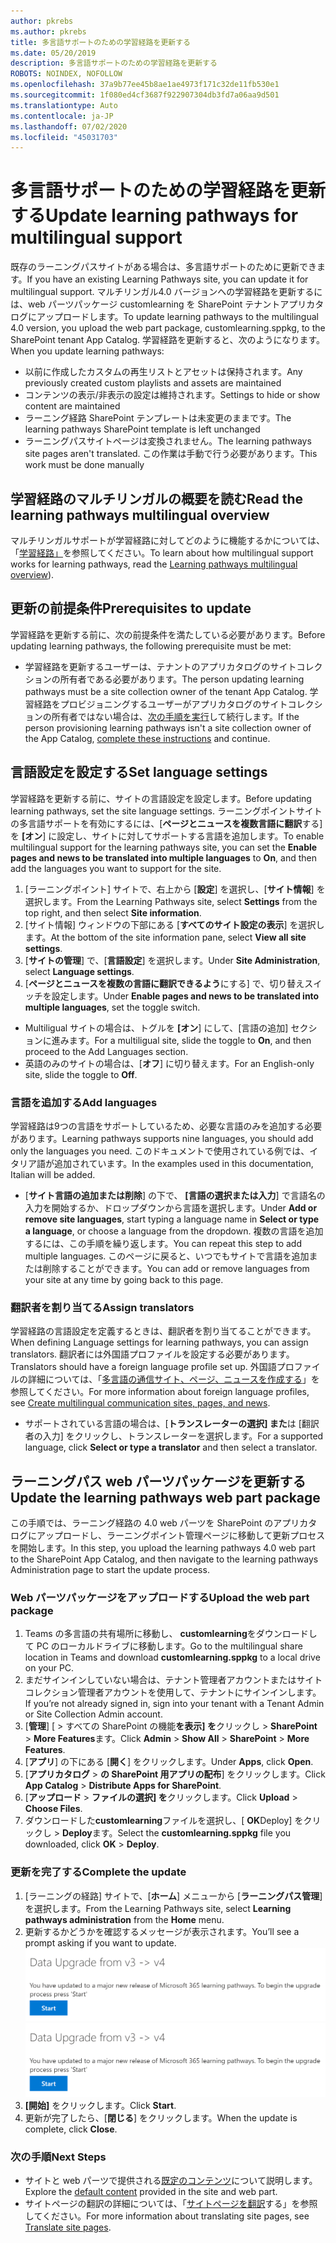 ```yaml
---
author: pkrebs
ms.author: pkrebs
title: 多言語サポートのための学習経路を更新する
ms.date: 05/20/2019
description: 多言語サポートのための学習経路を更新する
ROBOTS: NOINDEX, NOFOLLOW
ms.openlocfilehash: 37a9b77ee45b8ae1ae4973f171c32de11fb530e1
ms.sourcegitcommit: 1f080ed4cf3687f922907304db3fd7a06aa9d501
ms.translationtype: Auto
ms.contentlocale: ja-JP
ms.lasthandoff: 07/02/2020
ms.locfileid: "45031703"
---
```

# <a name="update-learning-pathways-for-multilingual-support"></a><span data-ttu-id="e1478-103">多言語サポートのための学習経路を更新する</span><span class="sxs-lookup"><span data-stu-id="e1478-103">Update learning pathways for multilingual support</span></span>
<span data-ttu-id="e1478-104">既存のラーニングパスサイトがある場合は、多言語サポートのために更新できます。</span><span class="sxs-lookup"><span data-stu-id="e1478-104">If you have an existing Learning Pathways site, you can update it for multilingual support.</span></span> <span data-ttu-id="e1478-105">マルチリンガル4.0 バージョンへの学習経路を更新するには、web パーツパッケージ customlearning を SharePoint テナントアプリカタログにアップロードします。</span><span class="sxs-lookup"><span data-stu-id="e1478-105">To update learning pathways to the multilingual 4.0 version, you upload the web part package, customlearning.sppkg, to the SharePoint tenant App Catalog.</span></span> <span data-ttu-id="e1478-106">学習経路を更新すると、次のようになります。</span><span class="sxs-lookup"><span data-stu-id="e1478-106">When you update learning pathways:</span></span>  

- <span data-ttu-id="e1478-107">以前に作成したカスタムの再生リストとアセットは保持されます。</span><span class="sxs-lookup"><span data-stu-id="e1478-107">Any previously created custom playlists and assets are maintained</span></span>
- <span data-ttu-id="e1478-108">コンテンツの表示/非表示の設定は維持されます。</span><span class="sxs-lookup"><span data-stu-id="e1478-108">Settings to hide or show content are maintained</span></span>
- <span data-ttu-id="e1478-109">ラーニング経路 SharePoint テンプレートは未変更のままです。</span><span class="sxs-lookup"><span data-stu-id="e1478-109">The learning pathways SharePoint template is left unchanged</span></span>
- <span data-ttu-id="e1478-110">ラーニングパスサイトページは変換されません。</span><span class="sxs-lookup"><span data-stu-id="e1478-110">The learning pathways site pages aren't translated.</span></span> <span data-ttu-id="e1478-111">この作業は手動で行う必要があります。</span><span class="sxs-lookup"><span data-stu-id="e1478-111">This work must be done manually</span></span>

## <a name="read-the-learning-pathways-multilingual-overview"></a><span data-ttu-id="e1478-112">学習経路のマルチリンガルの概要を読む</span><span class="sxs-lookup"><span data-stu-id="e1478-112">Read the learning pathways multilingual overview</span></span>
<span data-ttu-id="e1478-113">マルチリンガルサポートが学習経路に対してどのように機能するかについては、「[学習経路」](custom_overview_ml.md)を参照してください。</span><span class="sxs-lookup"><span data-stu-id="e1478-113">To learn about how multilingual support works for learning pathways, read the [Learning pathways multilingual overview](custom_overview_ml.md)).</span></span> 

## <a name="prerequisites-to-update"></a><span data-ttu-id="e1478-114">更新の前提条件</span><span class="sxs-lookup"><span data-stu-id="e1478-114">Prerequisites to update</span></span>
<span data-ttu-id="e1478-115">学習経路を更新する前に、次の前提条件を満たしている必要があります。</span><span class="sxs-lookup"><span data-stu-id="e1478-115">Before updating learning pathways, the following prerequisite must be met:</span></span>
- <span data-ttu-id="e1478-116">学習経路を更新するユーザーは、テナントのアプリカタログのサイトコレクションの所有者である必要があります。</span><span class="sxs-lookup"><span data-stu-id="e1478-116">The person updating learning pathways must be a site collection owner of the tenant App Catalog.</span></span> <span data-ttu-id="e1478-117">学習経路をプロビジョニングするユーザーがアプリカタログのサイトコレクションの所有者ではない場合は、[次の手順を実行](addappadmin.md)して続行します。</span><span class="sxs-lookup"><span data-stu-id="e1478-117">If the person provisioning learning pathways isn't a site collection owner of the App Catalog, [complete these instructions](addappadmin.md) and continue.</span></span> 

## <a name="set-language-settings"></a><span data-ttu-id="e1478-118">言語設定を設定する</span><span class="sxs-lookup"><span data-stu-id="e1478-118">Set language settings</span></span> 
<span data-ttu-id="e1478-119">学習経路を更新する前に、サイトの言語設定を設定します。</span><span class="sxs-lookup"><span data-stu-id="e1478-119">Before updating learning pathways, set the site language settings.</span></span> <span data-ttu-id="e1478-120">ラーニングポイントサイトの多言語サポートを有効にするには、[**ページとニュースを複数言語に翻訳**する] を **[オン**] に設定し、サイトに対してサポートする言語を追加します。</span><span class="sxs-lookup"><span data-stu-id="e1478-120">To enable multilingual support for the learning pathways site, you can set the **Enable pages and news to be translated into multiple languages** to **On**, and then add the languages you want to support for the site.</span></span>
1.  <span data-ttu-id="e1478-121">[ラーニングポイント] サイトで、右上から [**設定**] を選択し、[**サイト情報**] を選択します。</span><span class="sxs-lookup"><span data-stu-id="e1478-121">From the Learning Pathways site, select **Settings** from the top right, and then select **Site information**.</span></span>
2.  <span data-ttu-id="e1478-122">[サイト情報] ウィンドウの下部にある [**すべてのサイト設定の表示**] を選択します。</span><span class="sxs-lookup"><span data-stu-id="e1478-122">At the bottom of the site information pane, select **View all site settings**.</span></span>
3.  <span data-ttu-id="e1478-123">[**サイトの管理**] で、[**言語設定**] を選択します。</span><span class="sxs-lookup"><span data-stu-id="e1478-123">Under **Site Administration**, select **Language settings**.</span></span>
4.  <span data-ttu-id="e1478-124">[**ページとニュースを複数の言語に翻訳できるよう**にする] で、切り替えスイッチを設定します。</span><span class="sxs-lookup"><span data-stu-id="e1478-124">Under **Enable pages and news to be translated into multiple languages**, set the toggle switch.</span></span> 
- <span data-ttu-id="e1478-125">Multiligual サイトの場合は、トグルを **[オン**] にして、[言語の追加] セクションに進みます。</span><span class="sxs-lookup"><span data-stu-id="e1478-125">For a multiligual site, slide the toggle to **On**, and then proceed to the Add Languages section.</span></span> 
- <span data-ttu-id="e1478-126">英語のみのサイトの場合は、[**オフ**] に切り替えます。</span><span class="sxs-lookup"><span data-stu-id="e1478-126">For an English-only site, slide the toggle to **Off**.</span></span>

### <a name="add-languages"></a><span data-ttu-id="e1478-127">言語を追加する</span><span class="sxs-lookup"><span data-stu-id="e1478-127">Add languages</span></span>
<span data-ttu-id="e1478-128">学習経路は9つの言語をサポートしているため、必要な言語のみを追加する必要があります。</span><span class="sxs-lookup"><span data-stu-id="e1478-128">Learning pathways supports nine languages, you should add only the languages you need.</span></span> <span data-ttu-id="e1478-129">このドキュメントで使用されている例では、イタリア語が追加されています。</span><span class="sxs-lookup"><span data-stu-id="e1478-129">In the examples used in this documentation, Italian will be added.</span></span> 
- <span data-ttu-id="e1478-130">[**サイト言語の追加または削除**] の下で、 **[言語の選択または入力**] で言語名の入力を開始するか、ドロップダウンから言語を選択します。</span><span class="sxs-lookup"><span data-stu-id="e1478-130">Under **Add or remove site languages**, start typing a language name in **Select or type a language**, or choose a language from the dropdown.</span></span> <span data-ttu-id="e1478-131">複数の言語を追加するには、この手順を繰り返します。</span><span class="sxs-lookup"><span data-stu-id="e1478-131">You can repeat this step to add multiple languages.</span></span> <span data-ttu-id="e1478-132">このページに戻ると、いつでもサイトで言語を追加または削除することができます。</span><span class="sxs-lookup"><span data-stu-id="e1478-132">You can add or remove languages from your site at any time by going back to this page.</span></span>
 
### <a name="assign-translators"></a><span data-ttu-id="e1478-133">翻訳者を割り当てる</span><span class="sxs-lookup"><span data-stu-id="e1478-133">Assign translators</span></span>
<span data-ttu-id="e1478-134">学習経路の言語設定を定義するときは、翻訳者を割り当てることができます。</span><span class="sxs-lookup"><span data-stu-id="e1478-134">When defining Language settings for learning pathways, you can assign translators.</span></span> <span data-ttu-id="e1478-135">翻訳者には外国語プロファイルを設定する必要があります。</span><span class="sxs-lookup"><span data-stu-id="e1478-135">Translators should have a foreign language profile set up.</span></span> <span data-ttu-id="e1478-136">外国語プロファイルの詳細については、「[多言語の通信サイト、ページ、ニュースを作成する](https://support.office.com/article/2bb7d610-5453-41c6-a0e8-6f40b3ed750c)」を参照してください。</span><span class="sxs-lookup"><span data-stu-id="e1478-136">For more information about foreign language profiles, see [Create multilingual communication sites, pages, and news](https://support.office.com/article/2bb7d610-5453-41c6-a0e8-6f40b3ed750c).</span></span>  
- <span data-ttu-id="e1478-137">サポートされている言語の場合は、[**トランスレーターの選択] また**は [翻訳者の入力] をクリックし、トランスレーターを選択します。</span><span class="sxs-lookup"><span data-stu-id="e1478-137">For a supported language, click **Select or type a translator** and then select a translator.</span></span> 

## <a name="update-the-learning-pathways-web-part-package"></a><span data-ttu-id="e1478-138">ラーニングパス web パーツパッケージを更新する</span><span class="sxs-lookup"><span data-stu-id="e1478-138">Update the learning pathways web part package</span></span>
<span data-ttu-id="e1478-139">この手順では、ラーニング経路の 4.0 web パーツを SharePoint のアプリカタログにアップロードし、ラーニングポイント管理ページに移動して更新プロセスを開始します。</span><span class="sxs-lookup"><span data-stu-id="e1478-139">In this step, you upload the learning pathways 4.0 web part to the SharePoint App Catalog, and then navigate to the learning pathways Administration page to start the update process.</span></span>

### <a name="upload-the-web-part-package"></a><span data-ttu-id="e1478-140">Web パーツパッケージをアップロードする</span><span class="sxs-lookup"><span data-stu-id="e1478-140">Upload the web part package</span></span>
1.  <span data-ttu-id="e1478-141">Teams の多言語の共有場所に移動し、 **customlearning**をダウンロードして PC のローカルドライブに移動します。</span><span class="sxs-lookup"><span data-stu-id="e1478-141">Go to the multilingual share location in Teams and download **customlearning.sppkg** to a local drive on your PC.</span></span> 
2.  <span data-ttu-id="e1478-142">まだサインインしていない場合は、テナント管理者アカウントまたはサイトコレクション管理者アカウントを使用して、テナントにサインインします。</span><span class="sxs-lookup"><span data-stu-id="e1478-142">If you’re not already signed in, sign into your tenant with a Tenant Admin or Site Collection Admin account.</span></span> 
3.  <span data-ttu-id="e1478-143">[**管理**] [  >  すべての SharePoint の機能**を表示] を**クリックし  >  **SharePoint**  >  **More Features**ます。</span><span class="sxs-lookup"><span data-stu-id="e1478-143">Click **Admin** > **Show All** > **SharePoint** > **More Features**.</span></span> 
4.  <span data-ttu-id="e1478-144">[**アプリ**] の下にある [**開く**] をクリックします。</span><span class="sxs-lookup"><span data-stu-id="e1478-144">Under **Apps**, click **Open**.</span></span> 
5.  <span data-ttu-id="e1478-145">[**アプリカタログ**  >  **の SharePoint 用アプリの配布**] をクリックします。</span><span class="sxs-lookup"><span data-stu-id="e1478-145">Click **App Catalog** > **Distribute Apps for SharePoint**.</span></span> 
6.  <span data-ttu-id="e1478-146">[**アップロード**  >  **ファイルの選択] を**クリックします。</span><span class="sxs-lookup"><span data-stu-id="e1478-146">Click **Upload** > **Choose Files**.</span></span> 
7.  <span data-ttu-id="e1478-147">ダウンロードした**customlearning**ファイルを選択し、[ **OK**Deploy] をクリックし  >  **Deploy**ます。</span><span class="sxs-lookup"><span data-stu-id="e1478-147">Select the **customlearning.sppkg** file you downloaded, click **OK** > **Deploy**.</span></span> 

### <a name="complete-the-update"></a><span data-ttu-id="e1478-148">更新を完了する</span><span class="sxs-lookup"><span data-stu-id="e1478-148">Complete the update</span></span>
1.  <span data-ttu-id="e1478-149">[ラーニングの経路] サイトで、[**ホーム**] メニューから [**ラーニングパス管理**] を選択します。</span><span class="sxs-lookup"><span data-stu-id="e1478-149">From the Learning Pathways site, select **Learning pathways administration** from the **Home** menu.</span></span> 
2.  <span data-ttu-id="e1478-150">更新するかどうかを確認するメッセージが表示されます。</span><span class="sxs-lookup"><span data-stu-id="e1478-150">You’ll see a prompt asking if you want to update.</span></span> 
<span data-ttu-id="e1478-151">![custom_update_adminprompt_ml.png](media/custom_update_adminprompt_ml.png)</span><span class="sxs-lookup"><span data-stu-id="e1478-151">![custom_update_adminprompt_ml.png](media/custom_update_adminprompt_ml.png)</span></span>
3.  <span data-ttu-id="e1478-152">**[開始]** をクリックします。</span><span class="sxs-lookup"><span data-stu-id="e1478-152">Click **Start**.</span></span> 
4. <span data-ttu-id="e1478-153">更新が完了したら、[**閉じる**] をクリックします。</span><span class="sxs-lookup"><span data-stu-id="e1478-153">When the update is complete, click **Close**.</span></span> 

### <a name="next-steps"></a><span data-ttu-id="e1478-154">次の手順</span><span class="sxs-lookup"><span data-stu-id="e1478-154">Next Steps</span></span>
- <span data-ttu-id="e1478-155">サイトと web パーツで提供される[既定のコンテンツ](custom_exploresite.md)について説明します。</span><span class="sxs-lookup"><span data-stu-id="e1478-155">Explore the [default content](custom_exploresite.md) provided in the site and web part.</span></span>
- <span data-ttu-id="e1478-156">サイトページの翻訳の詳細については、「[サイトページを翻訳](custom_translate_page_ml.md)する」を参照してください。</span><span class="sxs-lookup"><span data-stu-id="e1478-156">For more information about translating site pages, see [Translate site pages](custom_translate_page_ml.md).</span></span> 

